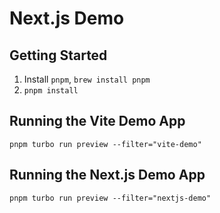 # Next.js Demo

## Getting Started

1. Install `pnpm`, `brew install pnpm`
1. `pnpm install`

## Running the Vite Demo App

`pnpm turbo run preview --filter="vite-demo"`

## Running the Next.js Demo App

`pnpm turbo run preview --filter="nextjs-demo"`
